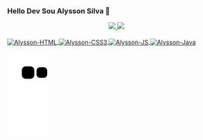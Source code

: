 ### Hello Dev Sou Alysson Silva 👋

<div align="center">
  <a href="https://github.com/AlyssonSilvahub">
  <img height="180em" src="https://github-readme-stats.vercel.app/api?username=AlyssonSilvahub&show_icons=true&theme=radical&include_all_commits=true&count_private=true"/>
  <img height="180em" src="https://github-readme-stats.vercel.app/api/top-langs/?username=Alyssonsilvahub&layout=compact&langs_count=7&theme=radical"/>
</div>
  
  <div style="display: inline_block"><br>
    <img align="center" alt="Alysson-HTML" height="50" width="50" <img src="https://cdn.jsdelivr.net/gh/devicons/devicon/icons/html5/html5-original-wordmark.svg" />
    <img align="center" alt="Alysson-CSS3" height="50" width="50" <img src="https://cdn.jsdelivr.net/gh/devicons/devicon/icons/css3/css3-original-wordmark.svg" />
    <img align="center" alt="Alysson-JS" height="50" width="50" <img src="https://cdn.jsdelivr.net/gh/devicons/devicon/icons/javascript/javascript-original.svg" />
     <img align="center" alt="Alysson-Java" height="50" width="50" <img src="https://cdn.jsdelivr.net/gh/devicons/devicon/icons/java/java-original.svg" />
    </div>
    
  
   ![Snake animation](https://github.com/rafaballerini/rafaballerini/blob/output/github-contribution-grid-snake.svg)
    </div>

  
